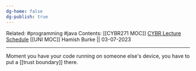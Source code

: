 ```yaml
---
dg-home: false
dg-publish: true
---
```

Related: #programming #java 
Contents: [[CYBR271 MOC]]
[CYBR Lecture Schedule](https://ecs.wgtn.ac.nz/Courses/CYBR271_2023T2/LectureSchedule)
[[UNI MOC]]
Hamish Burke || 03-07-2023
***

Moment you have your code running on someone else's device, you have to put a [[trust boundary]] there. 
